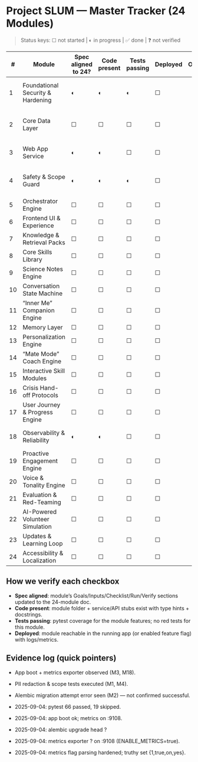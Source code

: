 # Project SLUM — Master Tracker (24 Modules)

> Status keys: ☐ not started | ◐ in progress | ✅ done | ❓ not verified

| # | Module | Spec aligned to 24? | Code present | Tests passing | Deployed | Owner | Notes |
|---|--------|---------------------|--------------|---------------|---------|-------|-------|
| 1 | Foundational Security & Hardening | ◐ | ◐ | ◐ | ☐ | | PII redaction + scope limiter in repo; expand threat model, headers, auth tests. |
| 2 | Core Data Layer | ☐ | ☐ | ☐ | ☐ | | Alembic migration not verified; ERD/index/backups pending. |
| 3 | Web App Service | ◐ | ◐ | ☐ | ☐ | | App boots; auth/CSP/HSTS and CI/CD not verified. |
| 4 | Safety & Scope Guard | ◐ | ◐ | ◐ | ☐ | | Risk/Scope/DEI present; crisp <50ms perf + crisis trigger checks pending. |
| 5 | Orchestrator Engine | ☐ | ☐ | ☐ | ☐ | | |
| 6 | Frontend UI & Experience | ☐ | ☐ | ☐ | ☐ | | |
| 7 | Knowledge & Retrieval Packs | ☐ | ☐ | ☐ | ☐ | | |
| 8 | Core Skills Library | ☐ | ☐ | ☐ | ☐ | | |
| 9 | Science Notes Engine | ☐ | ☐ | ☐ | ☐ | | |
| 10 | Conversation State Machine | ☐ | ☐ | ☐ | ☐ | | |
| 11 | “Inner Me” Companion Engine | ☐ | ☐ | ☐ | ☐ | | |
| 12 | Memory Layer | ☐ | ☐ | ☐ | ☐ | | |
| 13 | Personalization Engine | ☐ | ☐ | ☐ | ☐ | | |
| 14 | “Mate Mode” Coach Engine | ☐ | ☐ | ☐ | ☐ | | |
| 15 | Interactive Skill Modules | ☐ | ☐ | ☐ | ☐ | | |
| 16 | Crisis Hand-off Protocols | ☐ | ☐ | ☐ | ☐ | | |
| 17 | User Journey & Progress Engine | ☐ | ☐ | ☐ | ☐ | | |
| 18 | Observability & Reliability | ◐ | ◐ | ☐ | ☐ | | Metrics up; logs/alerts/retries/cache to verify. |
| 19 | Proactive Engagement Engine | ☐ | ☐ | ☐ | ☐ | | |
| 20 | Voice & Tonality Engine | ☐ | ☐ | ☐ | ☐ | | |
| 21 | Evaluation & Red-Teaming | ☐ | ☐ | ☐ | ☐ | | |
| 22 | AI-Powered Volunteer Simulation | ☐ | ☐ | ☐ | ☐ | | |
| 23 | Updates & Learning Loop | ☐ | ☐ | ☐ | ☐ | | |
| 24 | Accessibility & Localization | ☐ | ☐ | ☐ | ☐ | | |

## How we verify each checkbox
- **Spec aligned**: module’s Goals/Inputs/Checklist/Run/Verify sections updated to the 24-module doc.
- **Code present**: module folder + service/API stubs exist with type hints + docstrings.
- **Tests passing**: pytest coverage for the module features; no red tests for this module.
- **Deployed**: module reachable in the running app (or enabled feature flag) with logs/metrics.

## Evidence log (quick pointers)
- App boot + metrics exporter observed (M3, M18).
- PII redaction & scope tests executed (M1, M4).
- Alembic migration attempt error seen (M2) — not confirmed successful.

- 2025-09-04: pytest 66 passed, 19 skipped.
- 2025-09-04: app boot ok; metrics on :9108.
- 2025-09-04: alembic upgrade head ?
- 2025-09-04: metrics exporter ? on :9108 (ENABLE_METRICS=true).
- 2025-09-04: metrics flag parsing hardened; truthy set {1,true,on,yes}.
